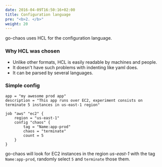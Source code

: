 ```yaml
---
date: 2016-04-09T16:50:16+02:00
title: Configuration language
pre: "<b>2. </b>"
weight: 20
---
```

go-chaos uses HCL for the configuration language. 

### Why HCL was chosen 

* Unlike other formats, HCL is easily readable by machines and people. 
* It doesn't have such problems with indenting like yaml does. 
* It can be parsed by several languages.

### Simple config

```HCL
app = "my awesome prod app"
description = "This app runs over EC2, experiment consists on terminate 5 instances in us-east-1 region" 
    
job "aws" "ec2" {
    region = "us-east-1"
    config "chaos" {
        tag = "Name:app-prod"
        chaos = "terminate"
        count = 5
    }
}
```

go-chaos will look for EC2 instances in the region *us-east-1* with the tag `Name:app-prod`, randomly select `5` and `terminate` those them.  







